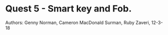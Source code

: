 # Quest 5 - Smart key and Fob. 

Authors: Genny Norman, Cameron MacDonald Surman, Ruby Zaveri, 12-3-18
